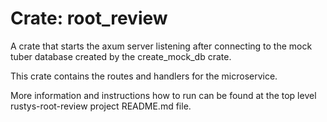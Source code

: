 # Crate: root_review

A crate that starts the axum server listening after connecting to the mock tuber database created by the create_mock_db crate.

This crate contains the routes and handlers for the microservice. 

More information and instructions how to run can be found at the top level rustys-root-review project README.md file.

